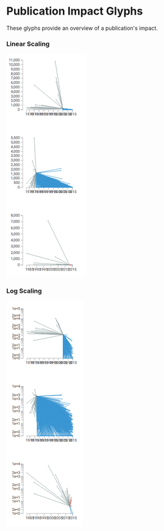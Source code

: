 # Publication Impact Glyphs

These glyphs provide an overview of a publication's impact. 

### Linear Scaling

![image](docs/impact-linear.png)

### Log Scaling

![image](docs/impact-log.png)